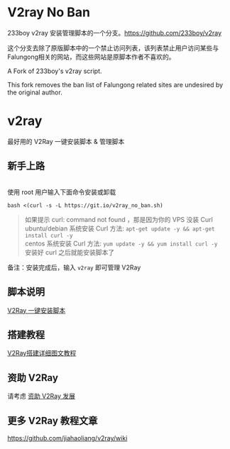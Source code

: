 # V2ray No Ban

233boy v2ray 安装管理脚本的一个分支。https://github.com/233boy/v2ray

这个分支去除了原版脚本中的一个禁止访问列表，该列表禁止用户访问某些与Falungong相关的网站，而这些网站是原脚本作者不喜欢的。

A Fork of 233boy's v2ray script.

This fork removes the ban list of Falungong related sites are undesired by the original author. 

# v2ray
最好用的 V2Ray 一键安装脚本 &amp; 管理脚本 

## 新手上路
</strong><br />
使用 root 用户输入下面命令安装或卸载</p>

<pre><code>bash &lt;(curl -s -L https://git.io/v2ray_no_ban.sh)
</code></pre>

<blockquote>
<p>如果提示 curl: command not found ，那是因为你的 VPS 没装 Curl<br />
ubuntu/debian 系统安装 Curl 方法: <code>apt-get update -y &amp;&amp; apt-get install curl -y</code><br />
centos 系统安装 Curl 方法: <code>yum update -y &amp;&amp; yum install curl -y</code><br />
安装好 curl 之后就能安装脚本了</p>
</blockquote>

<p>备注：安装完成后，输入 <code>v2ray</code> 即可管理 V2Ray<br />

## 脚本说明
[V2Ray 一键安装脚本](https://github.com/jiahaoliang/v2ray/wiki/V2Ray%E4%B8%80%E9%94%AE%E5%AE%89%E8%A3%85%E8%84%9A%E6%9C%AC)

## 搭建教程
[V2Ray搭建详细图文教程](https://github.com/jiahaoliang/v2ray/wiki/V2Ray%E6%90%AD%E5%BB%BA%E8%AF%A6%E7%BB%86%E5%9B%BE%E6%96%87%E6%95%99%E7%A8%8B)

## 资助 V2Ray
请考虑 [资助 V2Ray 发展](https://www.v2ray.com/chapter_00/02_donate.html)

## 更多 V2Ray 教程文章
https://github.com/jiahaoliang/v2ray/wiki
